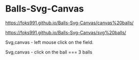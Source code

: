 # Balls-Svg-Canvas

https://foks991.github.io/Balls-Svg-Canvas/canvas%20balls/

https://foks991.github.io/Balls-Svg-Canvas/svg%20balls/

Svg,canvas - left mouse click on the field.

Svg,canvas - click on the ball === 3 balls
